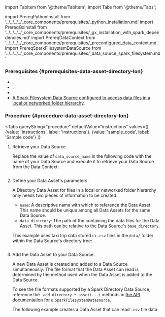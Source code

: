 import TabItem from '@theme/TabItem';
import Tabs from '@theme/Tabs';

import PrereqPythonInstall from '../../../../_core_components/prerequisites/_python_installation.md'
import PrereqGxInstall from '../../../../_core_components/prerequisites/_gx_installation_with_spark_dependencies.md'
import PrereqDataContext from '../../../../_core_components/prerequisites/_preconfigured_data_context.md'
import PrereqSparkFilesystemDataSource from '../../../../_core_components/prerequisites/_data_source_spark_filesystem.md'

### Prerequisites {#prerequisites-data-asset-directory-lon} 
- <PrereqPythonInstall/>.
- <PrereqGxInstall/>.
- <PrereqDataContext/>.
- [A Spark Filesystem Data Source configured to access data files in a local or networked folder hierarchy](/core/connect_to_data/filesystem_data/filesystem_data.md?data_source_type=spark&environment=filesystem#create-a-data-source).

### Procedure {#procedure-data-asset-directory-lon}

<Tabs 
   queryString="procedure"
   defaultValue="instructions"
   values={[
      {value: 'instructions', label: 'Instructions'},
      {value: 'sample_code', label: 'Sample code'}
   ]}
>

<TabItem value="instructions" label="Instructions">

1. Retrieve your Data Source.

   Replace the value of `data_source_name` in the following code with the name of your Data Source and execute it to retrieve your Data Source from the Data Context:

   ```python title="Python" name="docs/docusaurus/docs/core/connect_to_data/filesystem_data/_create_a_data_asset/_local_or_networked/_directory_asset.py - retrieve Data Source"
   ```

2. Define your Data Asset's parameters.

   A Directory Data Asset for files in a local or networked folder hierarchy only needs two pieces of information to be created.

   - `name`: A descriptive name with which to reference the Data Asset.  This name should be unique among all Data Assets for the same Data Source.
   - `data_directory`: The path of the containing the data files for the Data Asset.  This path can be relative to the Data Source's `base_directory`.

   This example uses taxi trip data stored in `.csv` files in the `data/` folder within the Data Source's directory tree:

   ```python title="Python" name="docs/docusaurus/docs/core/connect_to_data/filesystem_data/_create_a_data_asset/_local_or_networked/_directory_asset.py - define Data Asset parameters"
   ```

3. Add the Data Asset to your Data Source.

   A new Data Asset is created and added to a Data Source simultaneously.  The file format that the Data Asset can read is determined by the method used when the Data Asset is added to the Data Source.

   To see the file formats supported by a Spark Directory Data Source, reference the `.add_directory_*_asset(...)` methods in [the API documentation for a `SparkFilesystemDatasource`](/reference/api/datasource/fluent/SparkFilesystemDatasource_class.mdx).
   
   The following example creates a Data Asset that can read `.csv` file data:

   ```python title="Python" name="docs/docusaurus/docs/core/connect_to_data/filesystem_data/_create_a_data_asset/_local_or_networked/_directory_asset.py - add Data Asset"
   ```

</TabItem>

<TabItem value="sample_code" label="Sample code">

   ```python title="Python" name="docs/docusaurus/docs/core/connect_to_data/filesystem_data/_create_a_data_asset/_local_or_networked/_directory_asset.py - full example"
   ```

</TabItem>

</Tabs>